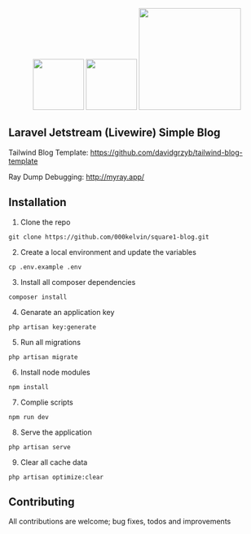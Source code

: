 <p align="center">
<img src="https://laravel.com/img/logomark.min.svg" width="100">
<img src="https://laravel-livewire.com/img/twitter.png" width="100">
<img src="https://laravelnews.imgix.net/images/jetstream.png?ixlib=php-3.3.0" width="200">
</p>

## Laravel Jetstream (Livewire) Simple Blog
Tailwind Blog Template: https://github.com/davidgrzyb/tailwind-blog-template

Ray Dump Debugging: http://myray.app/

## Installation

1. Clone the repo
```
git clone https://github.com/000kelvin/square1-blog.git
```

2. Create a local environment and update the variables
```
cp .env.example .env
```

3. Install all composer dependencies
```
composer install
```

4. Genarate an application key
```
php artisan key:generate
```

5. Run all migrations
```
php artisan migrate
```

6. Install node modules
```
npm install
```

7. Complie scripts
```
npm run dev
```

8. Serve the application
```
php artisan serve
```

9. Clear all cache data
```
php artisan optimize:clear
```

## Contributing

All contributions are welcome; bug fixes, todos and improvements
